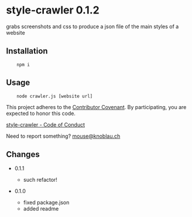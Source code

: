 style-crawler 0.1.2
======================

grabs screenshots and css to produce a json file of the main styles of a website


Installation
------------

```
    npm i
```


Usage
-----

```
    node crawler.js [website url]
```


This project adheres to the [Contributor Covenant](http://contributor-covenant.org/). By participating, you are expected to honor this code.

[style-crawler - Code of Conduct](https://github.com/mousemke/true-visibility/blob/master/CODE_OF_CONDUCT.md)

Need to report something? [mouse@knoblau.ch](mailto:mouse@knoblau.ch)


Changes
-------

+ 0.1.1
    + such refactor!

+ 0.1.0
    + fixed package.json
    + added readme

